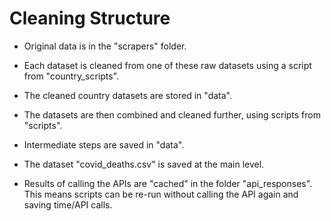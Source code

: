 # Cleaning Structure

- Original data is in the "scrapers" folder.
- Each dataset is cleaned from one of these raw datasets using a script from "country_scripts". 
- The cleaned country datasets are stored in "data".
- The datasets are then combined and cleaned further, using scripts from "scripts".
- Intermediate steps are saved in "data".
- The dataset "covid_deaths.csv" is saved at the main level.

- Results of calling the APIs are "cached" in the folder "api_responses". This means scripts can be re-run without calling the API again and saving time/API calls. 